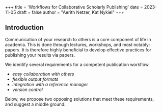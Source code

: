 +++
title = 'Workflows for Collaborative Scholarly Publishing'
date = 2023-11-05
draft = false
author = "Aerith Netzer, Kat Nykiel"
+++

## Introduction

Communication of your research to others is a core component of life in academia. This is done through lectures, workshops, and most notably: papers. It is therefore highly beneficial to develop effective practices for publishing your results via papers.

We identify several requirements for a competent publication workflow.

- *easy collaboration with others*
- *flexible output formats*
- *integration with a reference manager*
- *version control*

Below, we propose two opposing solutions that meet these requirements, and suggest a middle ground.
